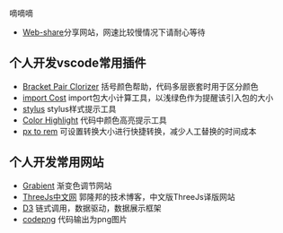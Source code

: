 嘀嘀嘀

- [Web-share](https://leedeea.github.io/LeeDeea/#/3D/Card-title-cloud)分享网站，网速比较慢情况下请耐心等待

## 个人开发vscode常用插件

- [Bracket Pair Clorizer]() 括号颜色帮助，代码多层嵌套时用于区分颜色
- [import Cost]() import包大小计算工具，以浅绿色作为提醒该引入包的大小
- [stylus]() stylus样式提示工具
- [Color Highlight]() 代码中颜色高亮提示工具
- [px to rem]() 可设置转换大小进行快捷转换，减少人工替换的时间成本

## 个人开发常用网站
- [Grabient](https://www.grabient.com/) 渐变色调节网站
- [ThreeJs中文网](http://www.yanhuangxueyuan.com/) 郭隆邦的技术博客，中文版ThreeJs译版网站
- [D3](https://www.d3js.org.cn/) 链式调用，数据驱动，数据展示框架
- [codepng](https://www.codepng.app/) 代码输出为png图片
